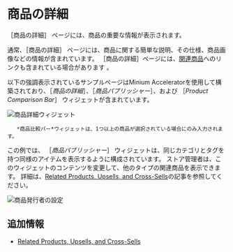 # 商品の詳細

［商品の詳細］ ページには、商品の重要な情報が表示されます。

通常、［商品の詳細］ ページには、商品に関する簡単な説明、その仕様、商品画像などの情報が含まれています。 ［商品の詳細］ページには、[関連商品](../../managing-a-catalog/creating-and-managing-products/products/related-products-up-sells-and-cross-sells.md)へのリンクも含まれている場合があります 。

以下の強調表示されているサンプルページはMinium Acceleratorを使用して構築されており、［_商品の詳細_］、［_商品パブリッシャー_］、および ［_Product Comparison Bar_］ ウィジェットが含まれています。

![商品詳細ウィジェット](./product-details/images/01.png)

```{note}
   *商品比較バー*ウィジェットは、1つ以上の商品が選択されている場合にのみ入力されます。
```

この例では、 ［_商品パブリッシャー_］ ウィジェットは、同じカテゴリとタグを持つ同様のアイテムを表示するように構成されています。 ストア管理者は、このウィジェットのコンテンツを変更して、他のタイプの関連商品を表示できます。 詳細は、[Related Products, Upsells, and Cross-Sells](../../managing-a-catalog/creating-and-managing-products/products/related-products-up-sells-and-cross-sells.md)の記事を参照してください。

![商品発行者の設定](./product-details/images/02.png)

## 追加情報

* [Related Products, Upsells, and Cross-Sells](../../managing-a-catalog/creating-and-managing-products/products/related-products-up-sells-and-cross-sells.md)
